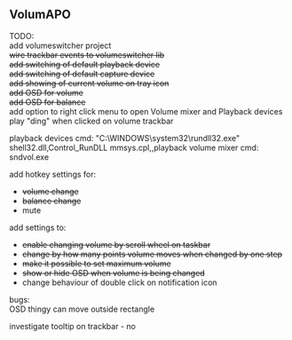 ## VolumAPO

TODO:  
add volumeswitcher project  
~~wire trackbar events to volumeswitcher lib~~  
~~add switching of default playback device~~  
~~add switching of default capture device~~  
~~add showing of current volume on tray icon~~  
~~add OSD for volume~~  
~~add OSD for balance~~  
add option to right click menu to open Volume mixer and Playback devices 
play "ding" when clicked on volume trackbar  

playback devices cmd: "C:\WINDOWS\system32\rundll32.exe" shell32.dll,Control_RunDLL mmsys.cpl,,playback
volume mixer cmd: sndvol.exe

add hotkey settings for:
 - ~~volume change~~
 - ~~balance change~~
 - mute
  
add settings to:
 - ~~enable changing volume by scroll wheel on taskbar~~
 - ~~change by how many points volume moves when changed by one step~~
 - ~~make it possible to set maximum volume~~
 - ~~show or hide OSD when volume is being changed~~ 
 - change behaviour of double click on notification icon

bugs:  
OSD thingy can move outside rectangle  

investigate tooltip on trackbar - no  